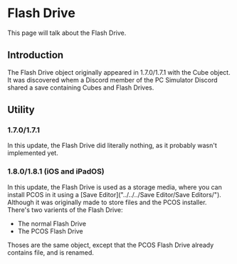 # Flash Drive
This page will talk about the Flash Drive.

## Introduction
The Flash Drive object originally appeared in 1.7.0/1.7.1 with the Cube object.\
It was discovered whem a Discord member of the PC Simulator Discord shared a save containing Cubes and Flash Drives.

## Utility

### 1.7.0/1.7.1
In this update, the Flash Drive did literally nothing, as it probably wasn't implemented yet.

### 1.8.0/1.8.1 (iOS and iPadOS)
In this update, the Flash Drive is used as a storage media, where you can install PCOS in it using a [Save Editor]("../../../Save Editor/Save Editors/"). Although it was originally made to store files and the PCOS installer.\
There's two varients of the Flash Drive:
- The normal Flash Drive
- The PCOS Flash Drive

Thoses are the same object, except that the PCOS Flash Drive already contains file, and is renamed.
